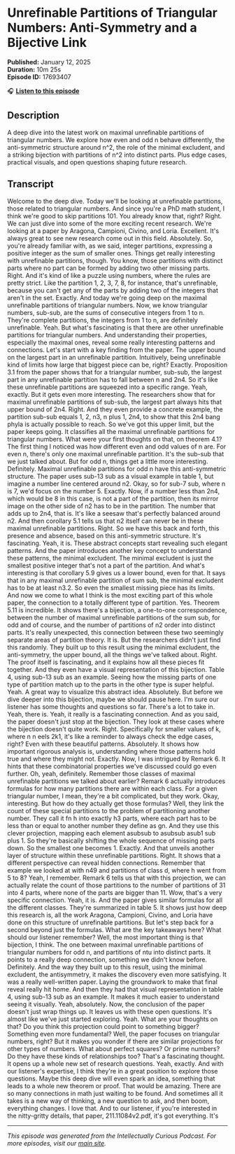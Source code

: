 # Unrefinable Partitions of Triangular Numbers: Anti-Symmetry and a Bijective Link

**Published:** January 12, 2025  
**Duration:** 10m 25s  
**Episode ID:** 17693407

🎧 **[Listen to this episode](https://intellectuallycurious.buzzsprout.com/2529712/episodes/17693407-unrefinable-partitions-of-triangular-numbers-anti-symmetry-and-a-bijective-link)**

## Description

A deep dive into the latest work on maximal unrefinable partitions of triangular numbers. We explore how even and odd n behave differently, the anti-symmetric structure around n^2, the role of the minimal excludent, and a striking bijection with partitions of n^2 into distinct parts. Plus edge cases, practical visuals, and open questions shaping future research.

## Transcript

Welcome to the deep dive. Today we'll be looking at unrefinable partitions, those related to triangular numbers. And since you're a PhD math student, I think we're good to skip partitions 101. You already know that, right? Right. We can just dive into some of the more exciting recent research. We're looking at a paper by Aragona, Campioni, Civino, and Loria. Excellent. It's always great to see new research come out in this field. Absolutely. So, you're already familiar with, as we said, integer partitions, expressing a positive integer as the sum of smaller ones. Things get really interesting with unrefinable partitions, though. You know, those partitions with distinct parts where no part can be formed by adding two other missing parts. Right. And it's kind of like a puzzle using numbers, where the rules are pretty strict. Like the partition 1, 2, 3, 7, 8, for instance, that's unrefinable, because you can't get any of the parts by adding two of the integers that aren't in the set. Exactly. And today we're going deep on the maximal unrefinable partitions of triangular numbers. Now, we know triangular numbers, sub-sub, are the sums of consecutive integers from 1 to n. They're complete partitions, the integers from 1 to n, are definitely unrefinable. Yeah. But what's fascinating is that there are other unrefinable partitions for triangular numbers. And understanding their properties, especially the maximal ones, reveal some really interesting patterns and connections. Let's start with a key finding from the paper. The upper bound on the largest part in an unrefinable partition. Intuitively, being unrefinable kind of limits how large that biggest piece can be, right? Exactly. Proposition 3.1 from the paper shows that for a triangular number, sub-sub, the largest part in any unrefinable partition has to fall between n and 2n4. So it's like these unrefinable partitions are squeezed into a specific range. Yeah, exactly. But it gets even more interesting. The researchers show that for maximal unrefinable partitions of sub-sub, the largest part always hits that upper bound of 2n4. Right. And they even provide a concrete example, the partition sub-sub equals 1, 2, n3, n plus 1, 2n4, to show that this 2n4 bang phyla is actually possible to reach. So we've got this upper limit, but the paper keeps going. It classifies all the maximal unrefinable partitions for triangular numbers. What were your first thoughts on that, on theorem 4.1? The first thing I noticed was how different even and odd values of n are. For even n, there's only one maximal unrefinable partition. It's the sub-sub that we just talked about. But for odd n, things get a little more interesting. Definitely. Maximal unrefinable partitions for odd n have this anti-symmetric structure. The paper uses sub-13 sub as a visual example in table 1, but imagine a number line centered around n2. Okay, so for sub-7 sub, where n is 7, we'd focus on the number 5. Exactly. Now, if a number less than 2n4, which would be 8 in this case, is not a part of the partition, then its mirror image on the other side of n2 has to be in the partition. The number that adds up to 2n4, that is. It's like a seesaw that's perfectly balanced around n2. And then corollary 5.1 tells us that n2 itself can never be in these maximal unrefinable partitions. Right. So we have this back and forth, this presence and absence, based on this anti-symmetric structure. It's fascinating. Yeah, it is. These abstract concepts start revealing such elegant patterns. And the paper introduces another key concept to understand these patterns, the minimal excludent. The minimal excludent is just the smallest positive integer that's not a part of the partition. And what's interesting is that corollary 5.9 gives us a lower bound, even for that. It says that in any maximal unrefinable partition of sum sub, the minimal excludent has to be at least n3.2. So even the smallest missing piece has its limits. And now we come to what I think is the most exciting part of this whole paper, the connection to a totally different type of partition. Yes. Theorem 5.11 is incredible. It shows there's a bijection, a one-to-one correspondence, between the number of maximal unrefinable partitions of the sum sub, for odd and of course, and the number of partitions of n2 order into distinct parts. It's really unexpected, this connection between these two seemingly separate areas of partition theory. It is. But the researchers didn't just find this randomly. They built up to this result using the minimal excludent, the anti-symmetry, the upper bound, all the things we've talked about. Right. The proof itself is fascinating, and it explains how all these pieces fit together. And they even have a visual representation of this bijection. Table 4, using sub-13 sub as an example. Seeing how the missing parts of one type of partition match up to the parts in the other type is super helpful. Yeah. A great way to visualize this abstract idea. Absolutely. But before we dive deeper into this bijection, maybe we should pause here. I'm sure our listener has some thoughts and questions so far. There's a lot to take in. Yeah, there is. Yeah, it really is a fascinating connection. And as you said, the paper doesn't just stop at the bijection. They look at these cases where the bijection doesn't quite work. Right. Specifically for smaller values of k, where n n eels 2k1, it's like a reminder to always check the edge cases, right? Even with these beautiful patterns. Absolutely. It shows how important rigorous analysis is, understanding where those patterns hold true and where they might not. Exactly. Now, I was intrigued by Remark 6. It hints that these combinatorial properties we've discussed could go even further. Oh, yeah, definitely. Remember those classes of maximal unrefinable partitions we talked about earlier? Remark 6 actually introduces formulas for how many partitions there are within each class. For a given triangular number, I mean, they're a bit complicated, but they work. Okay, interesting. But how do they actually get those formulas? Well, they link the count of these special partitions to the problem of partitioning another number. They call it fn h into exactly h3 parts, where each part has to be less than or equal to another number they define as gn. And they use this clever projection, mapping each element asubsub to asubsub asub1 sub plus 1. So they're basically shifting the whole sequence of missing parts down. So the smallest one becomes 1. Exactly. And that unveils another layer of structure within these unrefinable partitions. Right. It shows that a different perspective can reveal hidden connections. Remember that example we looked at with n49 and partitions of class d, where h went from 5 to 8? Yeah, I remember. Remark 6 tells us that with this projection, we can actually relate the count of those partitions to the number of partitions of 31 into 4 parts, where none of the parts are bigger than 11. Wow, that's a very specific connection. Yeah, it is. And the paper gives similar formulas for all the different classes. They're summarized in table 5. It shows just how deep this research is, all the work Aragona, Campioni, Civino, and Loria have done on this structure of unrefinable partitions. But let's step back for a second beyond just the formulas. What are the key takeaways here? What should our listener remember? Well, the most important thing is that bijection, I think. The one between maximal unrefinable partitions of triangular numbers for odd n, and partitions of ntu into distinct parts. It points to a really deep connection, something we didn't know before. Definitely. And the way they built up to this result, using the minimal excludent, the antisymmetry, it makes the discovery even more satisfying. It was a really well-written paper. Laying the groundwork to make that final reveal really hit home. And then they had that visual representation in table 4, using sub-13 sub as an example. It makes it much easier to understand seeing it visually. Yeah, absolutely. Now, the conclusion of the paper doesn't just wrap things up. It leaves us with these open questions. It's almost like we've just started exploring. Yeah. What are your thoughts on that? Do you think this projection could point to something bigger? Something even more fundamental? Well, the paper focuses on triangular numbers, right? But it makes you wonder if there are similar projections for other types of numbers. What about perfect squares? Or prime numbers? Do they have these kinds of relationships too? That's a fascinating thought. It opens up a whole new set of research questions. Yeah, exactly. And with our listener's expertise, I think they're in a great position to explore those questions. Maybe this deep dive will even spark an idea, something that leads to a whole new theorem or proof. That would be amazing. There are so many connections in math just waiting to be found. And sometimes all it takes is a new way of thinking, a new question to ask, and then boom, everything changes. I love that. And to our listener, if you're interested in the nitty-gritty details, that paper, 211.11084v2.pdf, it's got everything. It's

---
*This episode was generated from the Intellectually Curious Podcast. For more episodes, visit our [main site](https://intellectuallycurious.buzzsprout.com).*
